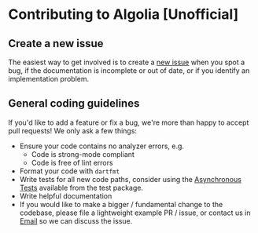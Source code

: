 # Contributing to Algolia [Unofficial]

## Create a new issue

The easiest way to get involved is to create a [new issue](https://github.com/knxopo/dart_algolia/issues/new) when you spot a bug, if the documentation is incomplete or out of date, or if you identify an implementation problem.

## General coding guidelines

If you'd like to add a feature or fix a bug, we're more than happy to accept pull requests! We only ask a few things:

  - Ensure your code contains no analyzer errors, e.g.
    - Code is strong-mode compliant
    - Code is free of lint errors
  - Format your code with `dartfmt`
  - Write tests for all new code paths, consider using the [Asynchronous Tests](https://pub.dartlang.org/packages/test#asynchronous-tests) available from the test package.
  - Write helpful documentation
  - If you would like to make a bigger / fundamental change to the codebase, please file a lightweight example PR / issue, or contact us in [Email](mailto:nhathiwala@knoxpo.com) so we can discuss the issue.
